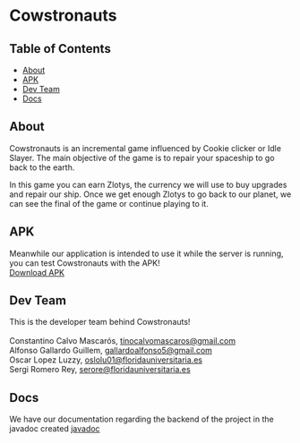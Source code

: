 # Cowstronauts

## Table of Contents

- [About](#about)
- [APK](#APK)
- [Dev Team](#dev)
- [Docs](docs)

## About <a name = "about"></a>

Cowstronauts is an incremental game influenced by Cookie clicker or Idle Slayer. The main objective of the game is to repair your spaceship to go back to the earth.

In this game you can earn Zlotys, the currency we will use to buy upgrades and repair our ship. Once we get enough Zlotys to go back to our planet, we can see the final of the game or continue playing to it.

## APK <a name = "APK"></a>

Meanwhile our application is intended to use it while the server is running, you can test Cowstronauts with the APK! <br>
[Download APK](https://github.com/rsanzfloridauni/DAM2324_Cowstronauts/blob/main/universal.apk)

## Dev Team <a name = "dev"></a>

This is the developer team behind Cowstronauts! <br>
<br>
Constantino Calvo Mascarós, tinocalvomascaros@gmail.com <br>
Alfonso Gallardo Guillem, gallardoalfonso5@gmail.com <br>
Oscar Lopez Luzzy, oslolu01@floridauniversitaria.es <br>
Sergi Romero Rey, serore@floridauniversitaria.es <br>

## Docs <a name = "docs"></a>
We have our documentation regarding the backend of the project in the javadoc created
[javadoc]()
